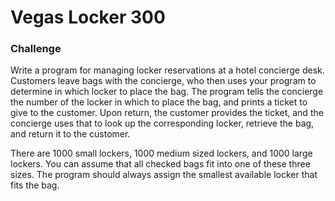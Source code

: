 # Vegas Locker 300

### Challenge
Write a program for managing locker reservations at a hotel concierge desk. Customers leave bags with the concierge, who then uses your program to determine in which locker to place the bag. The program tells the concierge the number of the locker in which to place the bag, and prints a ticket to give to the customer. Upon return, the customer provides the ticket, and the concierge uses that to look up the corresponding locker, retrieve the bag, and return it to the customer.

There are 1000 small lockers, 1000 medium sized lockers, and 1000 large lockers. You can assume that all checked bags fit into one of these three sizes. The program should always assign the smallest available locker that fits the bag.
